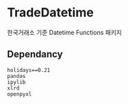 # TradeDatetime
한국거래소 기준 Datetime Functions 패키지





<!-- ============================================================ -->
## Dependancy

    holidays==0.21
    pandas
    ipylib
    xlrd
    openpyxl

